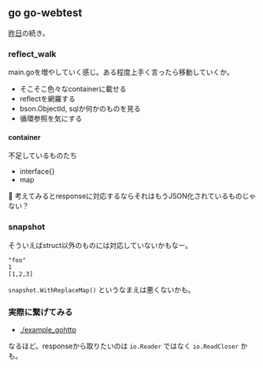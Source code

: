 ## go go-webtest

[昨日](../20190727/readme.md)の続き。

### reflect_walk

main.goを増やしていく感じ。ある程度上手く言ったら移動していくか。

- そこそこ色々なcontainerに載せる
- reflectを網羅する
- bson.ObjectId, sqlか何かのものを見る
- 循環参照を気にする

#### container

不足しているものたち

- interface{}
- map

:thought_balloon: 考えてみるとresponseに対応するならそれはもうJSON化されているものじゃない？


### snapshot

そういえばstruct以外のものには対応していないかもなー。

```
"foo"
1
[1,2,3]
```

`snapshot.WithReplaceMap()` というなまえは悪くないかも。


### 実際に繋げてみる

- [./example_gohttp](./example_gohttp)

なるほど。responseから取りたいのは `io.Reader` ではなく `io.ReadCloser` かも。

